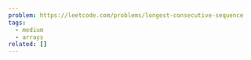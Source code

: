 ```yaml
---
problem: https://leetcode.com/problems/longest-consecutive-sequence
tags:
  - medium
  - arrays
related: []
---
```

